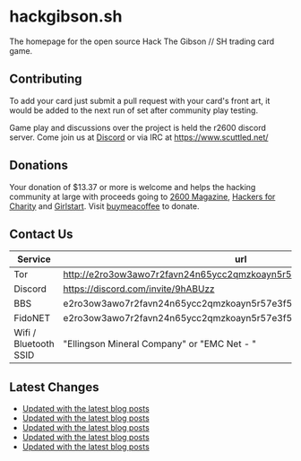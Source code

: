 # hackgibson.sh
The homepage for the open source Hack The Gibson // SH trading card game.


## Contributing

To add your card just submit a pull request with your card's front art, it would be added to the next run of set after community play testing.

Game play and discussions over the project is held the r2600 discord server. Come join us at [Discord](https://discord.com/invite/9hABUzz) or via IRC at https://www.scuttled.net/


## Donations

Your donation of $13.37 or more is welcome and helps the hacking community at large with proceeds going to [2600 Magazine](https://2600.com/), [Hackers for Charity](https://hackersforcharity.org) and [Girlstart](https://girlstart.org).  Visit [buymeacoffee](https://www.buymeacoffee.com/hackgibson.sh) to donate.


## Contact Us

Service | url
-|-
Tor | http://e2ro3ow3awo7r2favn24n65ycc2qmzkoayn5r57e3f56nvjwdcgg32ad.onion
Discord | https://discord.com/invite/9hABUzz
BBS | e2ro3ow3awo7r2favn24n65ycc2qmzkoayn5r57e3f56nvjwdcgg32ad.onion:23
FidoNET | e2ro3ow3awo7r2favn24n65ycc2qmzkoayn5r57e3f56nvjwdcgg32ad.onion:24554
Wifi / Bluetooth SSID | "Ellingson Mineral Company" or "EMC Net - <fidonet address>"

## Latest Changes
<!-- BLOG-POST-LIST:START -->
- [Updated with the latest blog posts](https://github.com/DFW2600/hackgibson.sh/commit/1fd279197be621db1dea11cd517c449c4f280138)
- [Updated with the latest blog posts](https://github.com/DFW2600/hackgibson.sh/commit/71ee6e6d7257c9134aad188d35268d8e9bd581cb)
- [Updated with the latest blog posts](https://github.com/DFW2600/hackgibson.sh/commit/a80cba963ea4577a715bf87a59c3f2095db693be)
- [Updated with the latest blog posts](https://github.com/DFW2600/hackgibson.sh/commit/8ab90db3a83e10043251e74703d8df3b0fdb7adc)
- [Updated with the latest blog posts](https://github.com/DFW2600/hackgibson.sh/commit/654db04bc7e9f63d38f2a5710ba8371f26dbcd9c)
<!-- BLOG-POST-LIST:END -->
